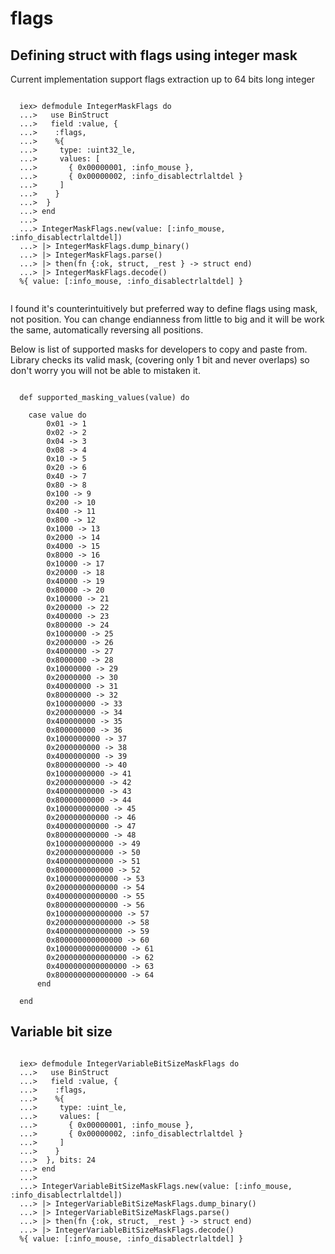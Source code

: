 # flags

## Defining struct with flags using integer mask

Current implementation support flags extraction up to 64 bits long integer

```

  iex> defmodule IntegerMaskFlags do
  ...>   use BinStruct
  ...>   field :value, {
  ...>    :flags,
  ...>    %{
  ...>     type: :uint32_le,
  ...>     values: [
  ...>       { 0x00000001, :info_mouse },
  ...>       { 0x00000002, :info_disablectrlaltdel }
  ...>     ]
  ...>    }
  ...>  }
  ...> end
  ...>
  ...> IntegerMaskFlags.new(value: [:info_mouse, :info_disablectrlaltdel])
  ...> |> IntegerMaskFlags.dump_binary()
  ...> |> IntegerMaskFlags.parse()
  ...> |> then(fn {:ok, struct, _rest } -> struct end)
  ...> |> IntegerMaskFlags.decode()
  %{ value: [:info_mouse, :info_disablectrlaltdel] }


```

I found it's counterintuitively but preferred way to define flags using mask, not position.
You can change endianness from little to big and it will be work the same, automatically reversing all positions.

Below is list of supported masks for developers to copy and paste from. Library checks its valid mask,
(covering only 1 bit and never overlaps) so don't worry you will not be able to mistaken it.

```

  def supported_masking_values(value) do

    case value do
        0x01 -> 1
        0x02 -> 2
        0x04 -> 3
        0x08 -> 4
        0x10 -> 5
        0x20 -> 6
        0x40 -> 7
        0x80 -> 8
        0x100 -> 9
        0x200 -> 10
        0x400 -> 11
        0x800 -> 12
        0x1000 -> 13
        0x2000 -> 14
        0x4000 -> 15
        0x8000 -> 16
        0x10000 -> 17
        0x20000 -> 18
        0x40000 -> 19
        0x80000 -> 20
        0x100000 -> 21
        0x200000 -> 22
        0x400000 -> 23
        0x800000 -> 24
        0x1000000 -> 25
        0x2000000 -> 26
        0x4000000 -> 27
        0x8000000 -> 28
        0x10000000 -> 29
        0x20000000 -> 30
        0x40000000 -> 31
        0x80000000 -> 32
        0x100000000 -> 33
        0x200000000 -> 34
        0x400000000 -> 35
        0x800000000 -> 36
        0x1000000000 -> 37
        0x2000000000 -> 38
        0x4000000000 -> 39
        0x8000000000 -> 40
        0x10000000000 -> 41
        0x20000000000 -> 42
        0x40000000000 -> 43
        0x80000000000 -> 44
        0x100000000000 -> 45
        0x200000000000 -> 46
        0x400000000000 -> 47
        0x800000000000 -> 48
        0x1000000000000 -> 49
        0x2000000000000 -> 50
        0x4000000000000 -> 51
        0x8000000000000 -> 52
        0x10000000000000 -> 53
        0x20000000000000 -> 54
        0x40000000000000 -> 55
        0x80000000000000 -> 56
        0x100000000000000 -> 57
        0x200000000000000 -> 58
        0x400000000000000 -> 59
        0x800000000000000 -> 60
        0x1000000000000000 -> 61
        0x2000000000000000 -> 62
        0x4000000000000000 -> 63
        0x8000000000000000 -> 64
      end

  end

```

## Variable bit size

```

  iex> defmodule IntegerVariableBitSizeMaskFlags do
  ...>   use BinStruct
  ...>   field :value, {
  ...>    :flags,
  ...>    %{
  ...>     type: :uint_le,
  ...>     values: [
  ...>       { 0x00000001, :info_mouse },
  ...>       { 0x00000002, :info_disablectrlaltdel }
  ...>     ]
  ...>    }
  ...>  }, bits: 24
  ...> end
  ...>
  ...> IntegerVariableBitSizeMaskFlags.new(value: [:info_mouse, :info_disablectrlaltdel])
  ...> |> IntegerVariableBitSizeMaskFlags.dump_binary()
  ...> |> IntegerVariableBitSizeMaskFlags.parse()
  ...> |> then(fn {:ok, struct, _rest } -> struct end)
  ...> |> IntegerVariableBitSizeMaskFlags.decode()
  %{ value: [:info_mouse, :info_disablectrlaltdel] }

```
